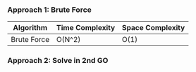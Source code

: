 ### Approach 1: Brute Force

| Algorithm              | Time Complexity   | Space Complexity  |
|----------------------- | ----------------- | ----------------- |
| Brute Force            | O(N^2)            | O(1)              |


### Approach 2: Solve in 2nd GO